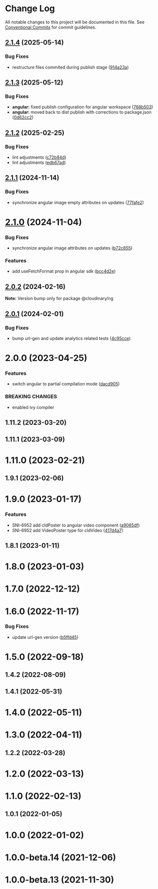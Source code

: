 # Change Log

All notable changes to this project will be documented in this file.
See [Conventional Commits](https://conventionalcommits.org) for commit guidelines.

## [2.1.4](https://github.com/cloudinary/frontend-frameworks/compare/@cloudinary/ng@2.1.3...@cloudinary/ng@2.1.4) (2025-05-14)


### Bug Fixes

* restructure files commited during publish stage ([914a23a](https://github.com/cloudinary/frontend-frameworks/commit/914a23aba63dcb12cc4541b7b1ecbeaa52843a91))





## [2.1.3](https://github.com/cloudinary/frontend-frameworks/compare/@cloudinary/ng@2.1.2...@cloudinary/ng@2.1.3) (2025-05-12)


### Bug Fixes

* **angular:** fixed publish configuration for angular workspace ([768b503](https://github.com/cloudinary/frontend-frameworks/commit/768b503bceefb364e734796332d73aa77970a7ee))
* **angular:** moved back to dist publish with corrections to package.json ([0d62cc2](https://github.com/cloudinary/frontend-frameworks/commit/0d62cc28e741a7574137cac276382eec1f2d48e2))





## [2.1.2](https://github.com/cloudinary/frontend-frameworks/compare/@cloudinary/ng@2.1.1...@cloudinary/ng@2.1.2) (2025-02-25)


### Bug Fixes

* lint adjustments ([c72b84d](https://github.com/cloudinary/frontend-frameworks/commit/c72b84d4d420818e40928b91d4d57cb1f48510b5))
* lint adjustments ([edb67ad](https://github.com/cloudinary/frontend-frameworks/commit/edb67ade6cd3dc1b2b379ad326c981b9dcf2a660))





## [2.1.1](https://github.com/cloudinary/frontend-frameworks/compare/@cloudinary/ng@2.1.0...@cloudinary/ng@2.1.1) (2024-11-14)


### Bug Fixes

* synchronize angular image empty attributes on updates ([77fafe2](https://github.com/cloudinary/frontend-frameworks/commit/77fafe2f2fefdb814b140a4da3f521e6e906938f))





# [2.1.0](https://github.com/cloudinary/frontend-frameworks/compare/@cloudinary/ng@2.0.2...@cloudinary/ng@2.1.0) (2024-11-04)


### Bug Fixes

* synchronize angular image attributes on updates ([b72c855](https://github.com/cloudinary/frontend-frameworks/commit/b72c855fdea5c01eb780db20a7902766bf38ef07))


### Features

* add useFetchFormat prop in angular sdk ([bcc4d2e](https://github.com/cloudinary/frontend-frameworks/commit/bcc4d2e4f37748cfa5f17f3a7231a9a4737e65d1))





## [2.0.2](https://github.com/cloudinary/frontend-frameworks/compare/@cloudinary/ng@2.0.1...@cloudinary/ng@2.0.2) (2024-02-16)

**Note:** Version bump only for package @cloudinary/ng





## [2.0.1](https://github.com/cloudinary/frontend-frameworks/compare/@cloudinary/ng@2.0.0...@cloudinary/ng@2.0.1) (2024-02-01)


### Bug Fixes

* bump url-gen and update analytics related tests ([4c95cce](https://github.com/cloudinary/frontend-frameworks/commit/4c95cce77f363ac9ed674f94d38c20b4e0d71f21))





# 2.0.0 (2023-04-25)


### Features

* switch angular to partial compilation mode ([dacd905](https://github.com/cloudinary/frontend-frameworks/commit/dacd9052519bc5c029d930cfa83dd29cc8b41658))


### BREAKING CHANGES

* enabled ivy compiler



## 1.11.2 (2023-03-20)



## 1.11.1 (2023-03-09)



# 1.11.0 (2023-02-21)



## 1.9.1 (2023-02-06)



# 1.9.0 (2023-01-17)


### Features

* SNI-6952 add cldPoster to angular video component ([a9065df](https://github.com/cloudinary/frontend-frameworks/commit/a9065dfd93f30d6596547a568998728d4b43390f))
* SNI-6952 add VideoPoster type for cldVideo ([417d4a7](https://github.com/cloudinary/frontend-frameworks/commit/417d4a77b30d614b2508c89ded6a28e58decbc88))



## 1.8.1 (2023-01-11)



# 1.8.0 (2023-01-03)



# 1.7.0 (2022-12-12)



# 1.6.0 (2022-11-17)


### Bug Fixes

* update url-gen version ([b5ffd45](https://github.com/cloudinary/frontend-frameworks/commit/b5ffd4534fa2bca5dbcbb08d244a116f5812ae15))



# 1.5.0 (2022-09-18)



## 1.4.2 (2022-08-09)



## 1.4.1 (2022-05-31)



# 1.4.0 (2022-05-11)



# 1.3.0 (2022-04-11)



## 1.2.2 (2022-03-28)



# 1.2.0 (2022-03-13)



# 1.1.0 (2022-02-13)



## 1.0.1 (2022-01-05)



# 1.0.0 (2022-01-02)



# 1.0.0-beta.14 (2021-12-06)



# 1.0.0-beta.13 (2021-11-30)
